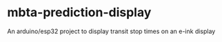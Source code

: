 # mbta-prediction-display
An arduino/esp32 project to display transit stop times on an e-ink display
